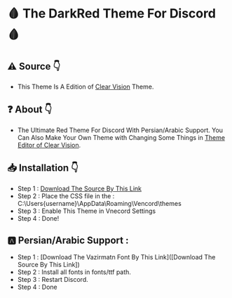# 🩸 The DarkRed Theme For Discord 🩸
## ⚠ Source 👇
- This Theme Is A Edition of [Clear Vision](https://github.com/ClearVision/ClearVision-v6/) Theme.
## ❓ About 👇
- The Ultimate Red Theme For Discord With  Persian/Arabic Support. You Can Also Make Your Own Theme with Changing Some Things in [Theme Editor of Clear Vision](https://bdeditor.dev/theme/clearvision).
## 📥 Installation 👇
- Step 1 : [Download The Source By This Link](https://github.com/PouyanKabeh/DarkRed-Theme/releases/download/1.0.0/clearvisionoptywine.theme.css)
- Step 2 : Place the CSS file in the : C:\Users{username}\AppData\Roaming\Vencord\themes
- Step 3 : Enable This Theme in Vnecord Settings
- Step 4 : Done!
## 🅰 Persian/Arabic Support :
- Step 1 : [Download The Vazirmatn Font By This Link]([Download The Source By This Link])
- Step 2 : Install all fonts in fonts/ttf path.
- Step 3 : Restart Discord.
- Step 4 : Done
